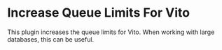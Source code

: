 # Increase Queue Limits For Vito

This plugin increases the queue limits for Vito. When working with large databases, this can be useful.
